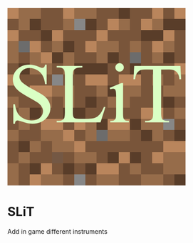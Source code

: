 ![Logo](https://github.com/xniki119x/SLiT/blob/master/src/main/resources/logo.png?raw=true)
# SLiT
Add in game different instruments
